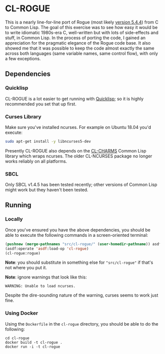 # CL-ROGUE

This is a nearly line-for-line port of Rogue (most likely 
[version 5.4.4](https://github.com/Davidslv/rogue)) 
from C to Common Lisp. The goal of this exercise was to see how easy
it would be to write idiomatic 1980s-era C, well-written but with lots of
side-effects and stuff, in Common Lisp. In the process of porting the
code, I gained an appreciation for the pragmatic elegance of the Rogue
code base. It also showed me that it was possible to keep the code
almost exactly the same across both languages (same variable names,
same control flow), with only a few exceptions.

## Dependencies

### Quicklisp 

CL-ROGUE is a lot easier to get running with
[Quicklisp](https://www.quicklisp.org/beta/); so it is highly
recommended you set that up first.

### Curses Library

Make sure you've installed ncurses. For example on Ubuntu 18.04 you'd
execute:

```bash
sudo apt-get install -y libncurses5-dev
```

Presently CL-ROGUE also depends on the
[CL-CHARMS](https://github.com/HiTECNOLOGYs/cl-charms) Common Lisp
library which wraps ncurses. The older CL-NCURSES package no longer
works reliably on all platforms.

### SBCL

Only SBCL v1.4.5 has been tested recently; other versions of Common
Lisp might work but they haven't been tested.

## Running

### Locally

Once you've ensured you have the above dependencies, you should be
able to execute the following commands in a screen-oriented terminal:

```lisp
(pushnew (merge-pathnames "src/cl-rogue/" (user-homedir-pathname)) asdf:*central-registry*)
(asdf:operate 'asdf:load-op 'cl-rogue)
(cl-rogue:rogue)
```

**Note**: you should substitute in something else for `"src/cl-rogue"`
if that's not where you put it.

**Note**: ignore warnings that look like this:

```
WARNING: Unable to load ncurses.
```

Despite the dire-sounding nature of the warning, curses seems to work
just fine.

### Using Docker

Using the `Dockerfile` in the `cl-rogue` directory, you should be able
to do the following:

```
cd cl-rogue
docker build -t cl-rogue .
docker run -i -t cl-rogue
```
